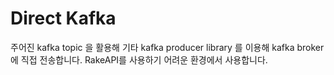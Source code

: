 # Direct Kafka

주어진 kafka topic 을 활용해 기타 kafka producer library 를 이용해 kafka broker에 직접 전송합니다.
RakeAPI를 사용하기 어려운 환경에서 사용합니다.
